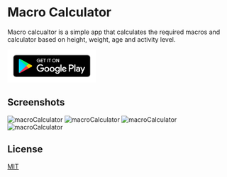 # Macro Calculator

Macro calcualtor is a simple app that calculates the required macros and calculator based on height, weight, age and activity level.

[<img height="75" width="200" src="./screenshots/google-play-badge.png" alt="Play Store"/>](https://play.google.com/store/apps/details?id=com.newrathon.pace_calculator)

## Screenshots

<p>
<img height="328px" width="175px" src="screenshots/home_light.png" alt="macroCalculator"/>
<img height="328px" width="175px" src="screenshots/result_light.png" alt="macroCalculator"/>
<img height="328px" width="175px" src="screenshots/home_dark.png" alt="macroCalculator"/>
<img height="328px" width="175px" src="screenshots/result_dark.png" alt="macroCalculator"/> </p>

## License

[MIT](https://choosealicense.com/licenses/mit/)
